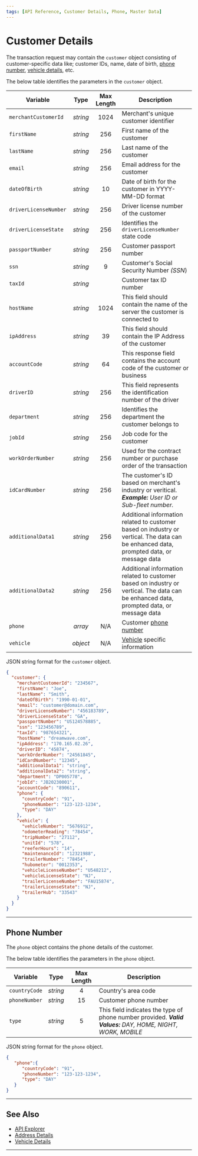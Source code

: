 ```yaml
---
tags: [API Reference, Customer Details, Phone, Master Data]
---
```


# Customer Details

The transaction request may contain the `customer` object consisting of customer-specific data like; customer IDs, name, date of birth, [phone number](#phone-number), [vehicle details](?path=docs/Resources/Master-Data/Vehicle-Details.md), etc.  

<!--
type: tab
titles: customer, JSON Example 
-->

The below table identifies the parameters in the `customer` object.

| Variable | Type | Max Length | Description |
| ----- | :-----: | :-----: | ----- |
| `merchantCustomerId` | *string* | 1024 | Merchant's unique customer identifier |
| `firstName` | *string* | 256 | First name of the customer |
| `lastName` | *string* | 256 | Last name of the customer |
| `email` | *string* | 256 | Email address for the customer |
| `dateOfBirth` | *string* | 10 | Date of birth for the customer in YYYY-MM-DD format |
| `driverLicenseNumber` | *string* | 256 | Driver license number of the customer |
| `driverLicenseState` | *string* | 256 | Identifies the `driverLicenseNumber` state code |
| `passportNumber` | *string* | 256 | Customer passport number |
| `ssn` | *string* | 9 | Customer's Social Security Number *(SSN*) |
| `taxId` | *string* | | Customer tax ID number |
| `hostName` | *string* | 1024 | This field should contain the name of the server the customer is connected to |
| `ipAddress` | *string* | 39 | This field should contain the IP Address of the customer |
| `accountCode` | *string* | 64 | This response field contains the account code of the customer or business |
| `driverID` | *string* | 256 | This field represents the identification number of the driver |
| `department` | *string* | 256 | Identifies the department the customer belongs to |
| `jobId` | *string* | 256 | Job code for the customer |
| `workOrderNumber` | *string* | 256 | Used for the contract number or purchase order of the transaction |
| `idCardNumber` | *string* | 256 | The customer's ID based on merchant's industry or veritical. ***Example:** User ID or Sub-fleet number.* |
| `additionalData1` | *string* | 256 | Additional information related to customer based on industry or vertical. The data can be enhanced data, prompted data, or message data |
| `additionalData2` | *string* | 256 | Additional information related to customer based on industry or vertical. The data can be enhanced data, prompted data, or message data |
| `phone` | *array* | N/A | Customer [phone number](#phone-number) |
| `vehicle` | *object* | N/A | [Vehicle](?path=docs/Resources/Master-Data/Vehicle-Details.md) specific information |

<!--
type: tab
-->

JSON string format for the `customer` object.

```json
{
  "customer": {
    "merchantCustomerId": "234567",
    "firstName": "Joe",
    "lastName": "Smith",
    "dateOfBirth": "1990-01-01",
    "email": "customer@domain.com",
    "driverLicenseNumber": "456183789",
    "driverLicenseState": "GA",
    "passportNumber": "US124578885",
    "ssn": "123456789",
    "taxId": "987654321",
    "hostName": "dreamwave.com",
    "ipAddress": "170.165.02.26",
    "driverID": "45874",
    "workOrderNumber": "24561845",
    "idCardNumber": "12345",
    "additionalData1": "string",
    "additionalData2": "string",
    "department": "DP005778",
    "jobId": "JB20230001",
    "accountCode": "890611",
    "phone": {
      "countryCode": "91",
      "phoneNumber": "123-123-1234",
      "type": "DAY"
    },
    "vehicle": {
      "vehicleNumber": "5676912",
      "odometerReading": "78454",
      "tripNumber": "27112",
      "unitId": "578",
      "reeferHours": "14",
      "maintenanceId": "12321988",
      "trailerNumber": "78454",
      "hubometer": "0012353",
      "vehicleLicenseNumber": "U548212",
      "vehicleLicenseState": "NJ",
      "trailerLicenseNumber": "FAU15874",
      "trailerLicenseState": "NJ",
      "trailerHub": "33543"
    }
  }
}
```

<!-- type: tab-end -->

---

## Phone Number

The `phone` object contains the phone details of the customer.

<!--
type: tab
titles: phone, JSON Example
-->

The below table identifies the parameters in the `phone` object.

| Variable | Type |Max Length | Description |
| ----- | :-----: | :-----: | ----- |
| `countryCode` | *string* | 4 | Country's area code |
| `phoneNumber` | *string* | 15 | Customer phone number |
| `type` | *string* | 5 | This field indicates the type of phone number provided. ***Valid Values:** DAY, HOME, NIGHT, WORK, MOBILE* |

<!--
type: tab
-->

JSON string format for the `phone` object.

```json
{
   "phone":{
      "countryCode": "91",
      "phoneNumber": "123-123-1234",
      "type": "DAY"
   }
}
```

<!-- type: tab-end -->

---

## See Also

- [API Explorer](../api/?type=post&path=/payments/v1/charges)
- [Address Details](?path=docs/Resources/Master-Data/Address.md)
- [Vehicle Details](?path=docs/Resources/Master-Data/Vehicle-Details.md)

---
